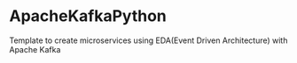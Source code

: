# ApacheKafkaPython
Template to create microservices using EDA(Event Driven Architecture) with Apache Kafka
